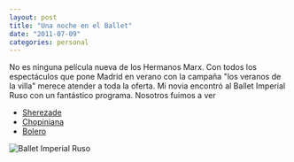```yaml
---
layout: post
title: "Una noche en el Ballet"
date: "2011-07-09"
categories: personal
---
```


No es ninguna película nueva de los Hermanos Marx. Con todos los espectáculos que pone Madrid en verano con la campaña "los veranos de la villa" merece atender a toda la oferta. Mi novia encontró al Ballet Imperial Ruso con un fantástico programa. Nosotros fuimos a ver

- [Sherezade](https://www.tatianasolovievaproducciones.com/bir2008/scheherazade2008.html "Sherezade")
- [Chopiniana](https://www.tatianasolovievaproducciones.com/bir2008/scheherazade2008.html "Chipiniana")
- [Bolero](https://www.tatianasolovievaproducciones.com/bir2008/bolero2008.html "Bolero")

![](images/Ballet%20Imperial%20Ruso.jpg "Ballet Imperial Ruso")
